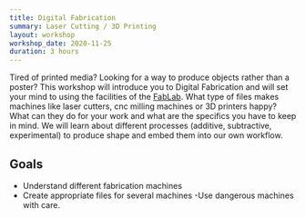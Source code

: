 ```yaml
---
title: Digital Fabrication
summary: Laser Cutting / 3D Printing
layout: workshop
workshop_date: 2020-11-25
duration: 3 hours
---
```


Tired of printed media? Looking for a way to produce objects rather than a poster? This workshop will introduce you to Digital Fabrication and will set your mind to using the facilities of the [FabLab](https://fablabkdg.be/en/). What type of files makes machines like laser cutters, cnc milling machines or 3D printers happy? What can they do for your work and what are the specifics you have to keep in mind. We will learn about different processes (additive, subtractive, experimental) to produce shape and embed them into our own workflow.

## Goals

- Understand different fabrication machines
- Create appropriate files for several machines
  -Use dangerous machines with care.
